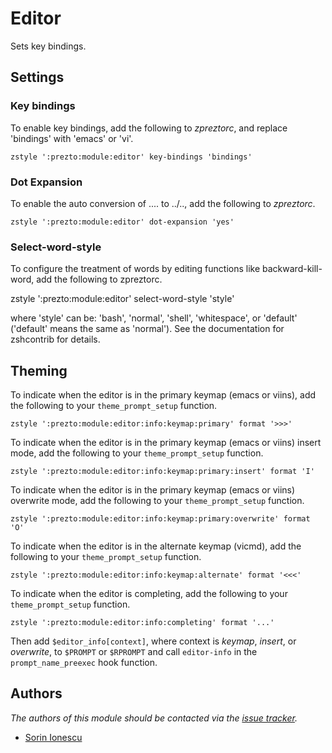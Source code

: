 Editor
======

Sets key bindings.

Settings
--------

### Key bindings

To enable key bindings, add the following to *zpreztorc*, and replace 'bindings'
with 'emacs' or 'vi'.

    zstyle ':prezto:module:editor' key-bindings 'bindings'

### Dot Expansion

To enable the auto conversion of .... to ../.., add the following to
*zpreztorc*.

    zstyle ':prezto:module:editor' dot-expansion 'yes'

### Select-word-style

To configure the treatment of words by editing functions like
backward-kill-word, add the following to zpreztorc.

  zstyle ':prezto:module:editor' select-word-style 'style'

where 'style' can be: 'bash', 'normal', 'shell', 'whitespace', or 'default'
('default' means the same as 'normal'). See the documentation for zshcontrib
for details.


Theming
-------

To indicate when the editor is in the primary keymap (emacs or viins), add
the following to your `theme_prompt_setup` function.

    zstyle ':prezto:module:editor:info:keymap:primary' format '>>>'

To indicate when the editor is in the primary keymap (emacs or viins) insert
mode, add the following to your `theme_prompt_setup` function.

    zstyle ':prezto:module:editor:info:keymap:primary:insert' format 'I'

To indicate when the editor is in the primary keymap (emacs or viins) overwrite
mode, add the following to your `theme_prompt_setup` function.

    zstyle ':prezto:module:editor:info:keymap:primary:overwrite' format 'O'

To indicate when the editor is in the alternate keymap (vicmd), add the
following to your `theme_prompt_setup` function.

    zstyle ':prezto:module:editor:info:keymap:alternate' format '<<<'

To indicate when the editor is completing, add the following to your
`theme_prompt_setup` function.

    zstyle ':prezto:module:editor:info:completing' format '...'

Then add `$editor_info[context]`, where context is *keymap*, *insert*, or
*overwrite*, to `$PROMPT` or `$RPROMPT` and call `editor-info` in the
`prompt_name_preexec` hook function.

Authors
-------

*The authors of this module should be contacted via the [issue tracker][1].*

  - [Sorin Ionescu](https://github.com/sorin-ionescu)

[1]: https://github.com/sorin-ionescu/oh-my-zsh/issues

